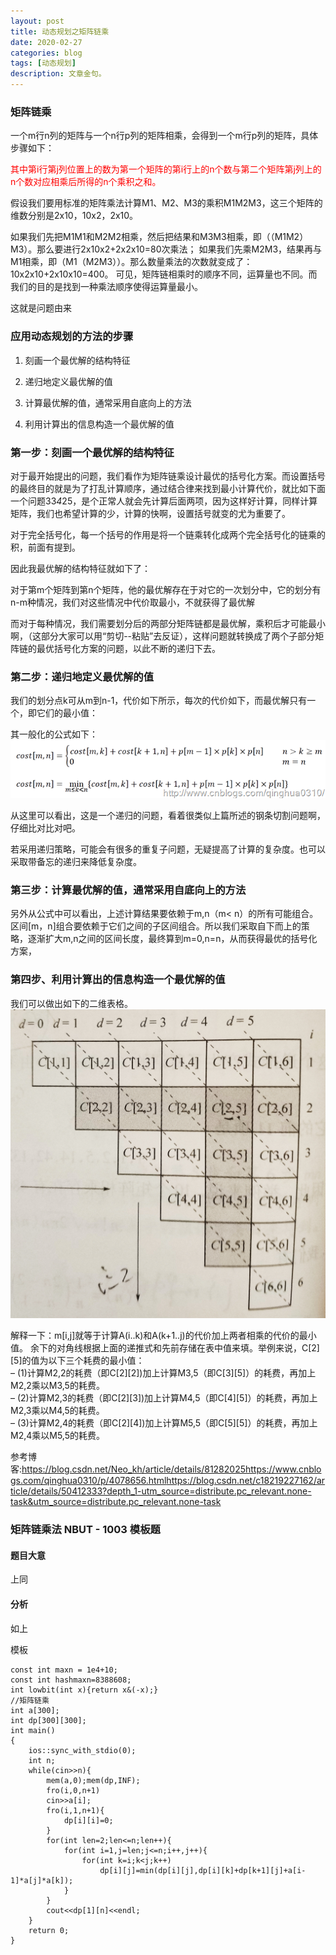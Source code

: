 ```yaml
---
layout: post
title: 动态规划之矩阵链乘
date: 2020-02-27
categories: blog
tags: [动态规划]
description: 文章金句。
---
```


### 矩阵链乘
一个m行n列的矩阵与一个n行p列的矩阵相乘，会得到一个m行p列的矩阵，具体步骤如下：

<p style="color: red">其中第i行第j列位置上的数为第一个矩阵的第i行上的n个数与第二个矩阵第j列上的n个数对应相乘后所得的n个乘积之和。</p>

假设我们要用标准的矩阵乘法计算M1、M2、M3的乘积M1M2M3，这三个矩阵的维数分别是2x10，10x2，2x10。

如果我们先把M1M1和M2M2相乘，然后把结果和M3M3相乘，即（（M1M2）M3）。那么要进行2x10x2+2x2x10=80次乘法；
如果我们先乘M2M3，结果再与M1相乘，即（M1（M2M3））。那么数量乘法的次数就变成了：10x2x10+2x10x10=400。
可见，矩阵链相乘时的顺序不同，运算量也不同。而我们的目的是找到一种乘法顺序使得运算量最小。

这就是问题由来

### 应用动态规划的方法的步骤
1. 刻画一个最优解的结构特征

2. 递归地定义最优解的值

3. 计算最优解的值，通常采用自底向上的方法

4. 利用计算出的信息构造一个最优解的值


### 第一步：刻画一个最优解的结构特征

对于最开始提出的问题，我们看作为矩阵链乘设计最优的括号化方案。而设置括号的最终目的就是为了打乱计算顺序，通过结合律来找到最小计算代价，就比如下面一个问题33*4*25，是个正常人就会先计算后面两项，因为这样好计算，同样计算矩阵，我们也希望计算的少，计算的快啊，设置括号就变的尤为重要了。

对于完全括号化，每一个括号的作用是将一个链乘转化成两个完全括号化的链乘的积，前面有提到。

因此我最优解的结构特征就如下了：

对于第m个矩阵到第n个矩阵，他的最优解存在于对它的一次划分中，它的划分有n-m种情况，我们对这些情况中代价取最小，不就获得了最优解

而对于每种情况，我们需要划分后的两部分矩阵链都是最优解，乘积后才可能最小啊，（这部分大家可以用“剪切--粘贴”去反证），这样问题就转换成了两个子部分矩阵链的最优括号化方案的问题，以此不断的递归下去。


### 第二步：递归地定义最优解的值
我们的划分点k可从m到n-1，代价如下所示，每次的代价如下，而最优解只有一个，即它们的最小值：

其一般化的公式如下：
![02272](/img/02272.png)

从这里可以看出，这是一个递归的问题，看着很类似上篇所述的钢条切割问题啊，仔细比对比对吧。

若采用递归策略，可能会有很多的重复子问题，无疑提高了计算的复杂度。也可以采取带备忘的递归来降低复杂度。


### 第三步：计算最优解的值，通常采用自底向上的方法
另外从公式中可以看出，上述计算结果要依赖于m,n（m< n）的所有可能组合。区间[m，n]组合要依赖于它们之间的子区间组合。所以我们采取自下而上的策略，逐渐扩大m,n之间的区间长度，最终算到m=0,n=n，从而获得最优的括号化方案，


### 第四步、利用计算出的信息构造一个最优解的值
我们可以做出如下的二维表格。
![0227](/img/0227.jpg)

解释一下：m[i,j]就等于计算A(i..k)和A(k+1..j)的代价加上两者相乘的代价的最小值。
余下的对角线根据上面的递推式和先前存储在表中值来填。举例来说，C[2][5]的值为以下三个耗费的最小值： <br>
– (1)计算M2,2的耗费（即C[2][2])加上计算M3,5（即C[3][5]）的耗费，再加上M2,2乘以M3,5的耗费。 <br>
– (2)计算M2,3的耗费（即C[2][3])加上计算M4,5（即C[4][5]）的耗费，再加上M2,3乘以M4,5的耗费。 <br>
– (3)计算M2,4的耗费（即C[2][4])加上计算M5,5（即C[5][5]）的耗费，再加上M2,4乘以M5,5的耗费。<br>


参考博客:<https://blog.csdn.net/Neo_kh/article/details/81282025><https://www.cnblogs.com/qinghua0310/p/4078656.html><https://blog.csdn.net/c18219227162/article/details/50412333?depth_1-utm_source=distribute.pc_relevant.none-task&utm_source=distribute.pc_relevant.none-task>

### 矩阵链乘法 NBUT - 1003 模板题
#### 题目大意
上同

#### 分析
如上

模板
```
const int maxn = 1e4+10;
const int hashmaxn=8388608;
int lowbit(int x){return x&(-x);}
//矩阵链乘
int a[300];
int dp[300][300];
int main()
{
    ios::sync_with_stdio(0);
    int n;
    while(cin>>n){
        mem(a,0);mem(dp,INF);
        fro(i,0,n+1)
        cin>>a[i];
        fro(i,1,n+1){
            dp[i][i]=0;
        }
        for(int len=2;len<=n;len++){
            for(int i=1,j=len;j<=n;i++,j++){
                for(int k=i;k<j;k++)
                    dp[i][j]=min(dp[i][j],dp[i][k]+dp[k+1][j]+a[i-1]*a[j]*a[k]);
            }
        }
        cout<<dp[1][n]<<endl;
    }
    return 0;
}
```